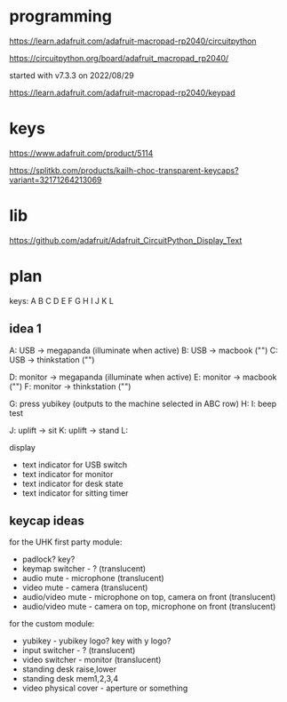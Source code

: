 # programming
https://learn.adafruit.com/adafruit-macropad-rp2040/circuitpython

https://circuitpython.org/board/adafruit_macropad_rp2040/

started with v7.3.3 on 2022/08/29

https://learn.adafruit.com/adafruit-macropad-rp2040/keypad


# keys
https://www.adafruit.com/product/5114

https://splitkb.com/products/kailh-choc-transparent-keycaps?variant=32171264213069


# lib
https://github.com/adafruit/Adafruit_CircuitPython_Display_Text

# plan

keys:
A B C
D E F
G H I
J K L

## idea 1

A: USB -> megapanda        (illuminate when active)
B: USB -> macbook          ("")
C: USB -> thinkstation     ("")

D: monitor -> megapanda    (illuminate when active)
E: monitor -> macbook      ("")
F: monitor -> thinkstation ("")

G: press yubikey           (outputs to the machine selected in ABC row)
H: 
I: beep test

J: uplift -> sit
K: uplift -> stand
L:


display
- text indicator for USB switch
- text indicator for monitor
- text indicator for desk state
- text indicator for sitting timer


## keycap ideas

for the UHK first party module:

- padlock? key?
- keymap switcher - ? (translucent)
- audio mute - microphone (translucent)
- video mute - camera (translucent)
- audio/video mute - microphone on top, camera on front (translucent)
- audio/video mute - camera on top, microphone on front (translucent)

for the custom module:

- yubikey - yubikey logo? key with y logo?
- input switcher - ? (translucent)
- video switcher - monitor (translucent)
- standing desk raise,lower
- standing desk mem1,2,3,4
- video physical cover - aperture or something
